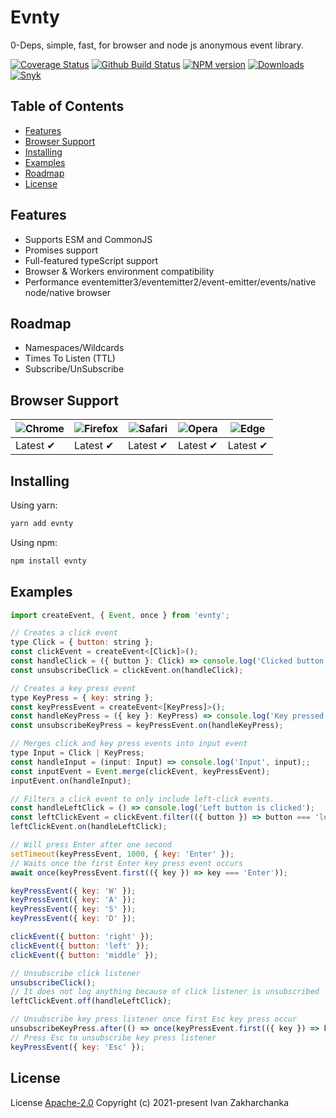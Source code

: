 # Evnty

0-Deps, simple, fast, for browser and node js anonymous event library.

[![Coverage Status][codecov-image]][codecov-url]
[![Github Build Status][github-image]][github-url]
[![NPM version][npm-image]][npm-url]
[![Downloads][downloads-image]][npm-url]
[![Snyk][snyk-image]][snyk-url]

## Table of Contents

- [Features](#features)
- [Browser Support](#browser-support)
- [Installing](#installing)
- [Examples](#examples)
- [Roadmap](#roadmap)
- [License](#license)

## Features

- Supports ESM and CommonJS
- Promises support
- Full-featured typeScript support
- Browser & Workers environment compatibility
- Performance eventemitter3/eventemitter2/event-emitter/events/native node/native browser

## Roadmap

- Namespaces/Wildcards
- Times To Listen (TTL)
- Subscribe/UnSubscribe

## Browser Support

| ![Chrome][chrome-image] | ![Firefox][firefox-image] | ![Safari][safari-image] | ![Opera][opera-image] | ![Edge][edge-image] |
| ----------------------- | ------------------------- | ----------------------- | --------------------- | ------------------- |
| Latest ✔               | Latest ✔                 | Latest ✔               | Latest ✔             | Latest ✔           |

[chrome-image]: https://raw.github.com/alrra/browser-logos/master/src/chrome/chrome_48x48.png?1
[firefox-image]: https://raw.github.com/alrra/browser-logos/master/src/firefox/firefox_48x48.png?1
[safari-image]: https://raw.github.com/alrra/browser-logos/master/src/safari/safari_48x48.png?1
[opera-image]: https://raw.github.com/alrra/browser-logos/master/src/opera/opera_48x48.png?1
[edge-image]: https://raw.github.com/alrra/browser-logos/master/src/edge/edge_48x48.png?1

## Installing

Using yarn:

```bash
yarn add evnty
```

Using npm:

```bash
npm install evnty
```

## Examples

```js
import createEvent, { Event, once } from 'evnty';

// Creates a click event
type Click = { button: string };
const clickEvent = createEvent<[Click]>();
const handleClick = ({ button }: Click) => console.log('Clicked button is', button);
const unsubscribeClick = clickEvent.on(handleClick);

// Creates a key press event
type KeyPress = { key: string };
const keyPressEvent = createEvent<[KeyPress]>();
const handleKeyPress = ({ key }: KeyPress) => console.log('Key pressed', key);
const unsubscribeKeyPress = keyPressEvent.on(handleKeyPress);

// Merges click and key press events into input event
type Input = Click | KeyPress;
const handleInput = (input: Input) => console.log('Input', input);;
const inputEvent = Event.merge(clickEvent, keyPressEvent);
inputEvent.on(handleInput);

// Filters a click event to only include left-click events.
const handleLeftClick = () => console.log('Left button is clicked');
const leftClickEvent = clickEvent.filter(({ button }) => button === 'left');
leftClickEvent.on(handleLeftClick);

// Will press Enter after one second
setTimeout(keyPressEvent, 1000, { key: 'Enter' });
// Waits once the first Enter key press event occurs
await once(keyPressEvent.first(({ key }) => key === 'Enter'));

keyPressEvent({ key: 'W' });
keyPressEvent({ key: 'A' });
keyPressEvent({ key: 'S' });
keyPressEvent({ key: 'D' });

clickEvent({ button: 'right' });
clickEvent({ button: 'left' });
clickEvent({ button: 'middle' });

// Unsubscribe click listener
unsubscribeClick();
// It does not log anything because of click listener is unsubscribed
leftClickEvent.off(handleLeftClick);

// Unsubscribe key press listener once first Esc key press occur
unsubscribeKeyPress.after(() => once(keyPressEvent.first(({ key }) => key === 'Esc')));
// Press Esc to unsubscribe key press listener
keyPressEvent({ key: 'Esc' });
```

## License

License [Apache-2.0](http://www.apache.org/licenses/LICENSE-2.0)
Copyright (c) 2021-present Ivan Zakharchanka

[npm-url]: https://www.npmjs.com/package/evnty
[downloads-image]: https://img.shields.io/npm/dw/evnty.svg?maxAge=43200
[npm-image]: https://img.shields.io/npm/v/evnty.svg?maxAge=43200
[github-url]: https://github.com/3axap4eHko/evnty/actions
[github-image]: https://github.com/3axap4eHko/evnty/workflows/Build%20Package/badge.svg?branch=master
[codecov-url]: https://codecov.io/gh/3axap4eHko/evnty
[codecov-image]: https://codecov.io/gh/3axap4eHko/evnty/branch/master/graph/badge.svg?maxAge=43200
[snyk-url]: https://snyk.io/test/npm/evnty/latest
[snyk-image]: https://img.shields.io/snyk/vulnerabilities/github/3axap4eHko/evnty.svg?maxAge=43200
